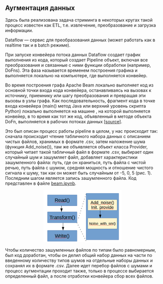 ## Аугментация данных
<p>Здесь была реализована задача стриминга в некоторых кругах такой процесс известен как ETL, т.е. извлечение, преобразование и загрузка информации. </p>
<p>Dataflow  — сервис для преобразования данных (может работать как в realtime так и в batch режиме).</p>
<p>При запуске конвейера потока данных Dataflow создает график выполнения из кода, который создает Pipeline объект, включая все преобразования и связанные с ними функции обработки (например, DoFns). Эта фаза называется временем построения графика и выполняется локально на компьютере, где выполняется конвейер.</p>
<p>Во время построения графа Apache Beam локально выполняет код из основной точки входа кода конвейера, останавливаясь на вызовах к источнику, приемнику или шагу преобразования и превращая эти вызовы в узлы графа. Как последовательность, фрагмент кода в точке входа конвейера (main() метод Java или верхний уровень скрипта Python) локально выполняется на машине , на которой выполняется конвейер, в то время как тот же код, объявленный в методе объекта DoFn, выполняется в рабочих потоках данных <a href = 'https://cloud.google.com/dataflow/docs/guides/deploying-a-pipeline'>[source]</a>.
<p>Это был описан процесс работы pipeline в целом, у нас происходит так: сначала происходит чтение табличного набора данных с описанием чистых файлов, хранимых в формате .csv, затем наложение шума (функция Add_noise()), там же объявляется объект класса Provider, который читает такой табличный файл в формате .csv, выбирает один случайный шум и зашумляет файл, добавляет характеристики зашумленного файла: путь, где он храниться, путь файла с чистой речью, путь файла с шумом, средняя мощность и отношение чистого сигнала к шуму, так как он может быть случайным от -5, 0, 5 (рис. 1). Последним шагом является запись зашумленного файла. Код представлен в файле <a href ='augmentation/beam.ipynb'>beam.ipynb</a>.</p>
<p align = "center"><img src = 'augmentation/pipeline.png' alt="Как был построен конвейер для аугментации данных" width="50%"></p>
<p>Чтобы количество зашумленных файлов по типам было равномерным, был код доработан, чтобы он делил общий набор данных на части по введенному количеству типов шумов на отдельные наборы данных и сохранял их в формате .csv. Далее идет перебор файлов с шумами и процесс аугментации проходит также, только в процессе выбирается определенный файл, а после отработки конвейера сбор всех файлов. </p>

